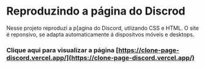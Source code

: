 # Reproduzindo a página do Discrod

Nesse projeto reproduzi a p[agina do Discord, utlizando CSS e HTML. O site é reponsivo, se adapta automaticamente á dispositvos móveis e desktops.

### Clique aqui para visualizar a página [https://clone-page-discord.vercel.app/](https://clone-page-discord.vercel.app/)
